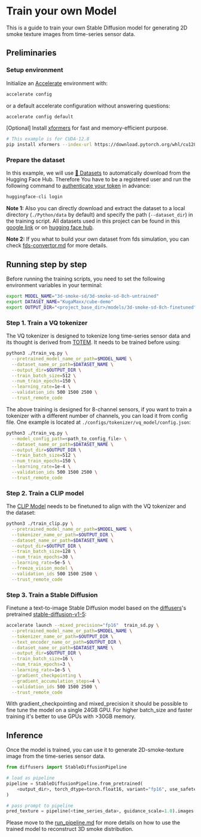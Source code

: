 # Train your own Model

This is a guide to train your own Stable Diffusion model for generating 2D smoke
 texture images from time-series sensor data.

## Preliminaries

### Setup environment

Initialize an [Accelerate](https://github.com/huggingface/accelerate/)
environment with:

```bash
accelerate config
```

or a default accelerate configuration without answering questions:

```bash
accelerate config default
```

[Optional] Install [xformers](https://github.com/facebookresearch/xformers#installing-xformers)
 for fast and memory-efficient purpose.

```bash
# This example is for CUDA-12.8
pip install xformers --index-url https://download.pytorch.org/whl/cu128
```

### Prepare the dataset

In this example, we will use
 [🤗 Datasets](https://huggingface.co/docs/datasets/en/index) to automatically
 download from the Hugging Face Hub. Therefore You have to be a registered user
 and run the following command to
 [authenticate your token](https://huggingface.co/docs/hub/security-tokens)
 in advance:

```bash
huggingface-cli login
```

**Note 1:** Also you can directly download and extract the dataset to a local
directory (`./Python/data` by default) and specify the path (`--dataset_dir`)
in the training script. All datasets used in this project can be found in this
[google link](https://huggingface.co/datasets) or on
[hugging face hub]().

**Note 2:** If you what to build your own dataset from fds simulation, you can
check [fds-convertor.md]() for more details.

## Running step by step

Before running the training scripts, you need to set the following environment
variables in your terminal:

```bash
export MODEL_NAME="3d-smoke-sd/3d-smoke-sd-8ch-untrained"
export DATASET_NAME="KugaMaxx/cube-demo"
export OUTPUT_DIR="<project_base_dir>/models/3d-smoke-sd-8ch-finetuned"
```

### Step 1. Train a VQ tokenizer

The VQ tokenizer is designed to tokenize long time-series sensor data and its
 thought is derived from [TOTEM](https://github.com/SaberaTalukder/TOTEM).
 It needs to be trained before using:

```bash
python3 ./train_vq.py \
  --pretrained_model_name_or_path=$MODEL_NAME \
  --dataset_name_or_path=$DATASET_NAME \
  --output_dir=$OUTPUT_DIR \
  --train_batch_size=512 \
  --num_train_epochs=150 \
  --learning_rate=1e-4 \
  --validation_ids 500 1500 2500 \
  --trust_remote_code
```

The above training is designed for 8-channel sensors, if you want to train a
 tokenizer with a different number of channels, you can load it from config file. 
 One example is located at `./configs/tokenizer/vq_model/config.json`:

```bash
python3 ./train_vq.py \
  --model_config_path=<path_to_config_file> \
  --dataset_name_or_path=$DATASET_NAME \
  --output_dir=$OUTPUT_DIR \
  --train_batch_size=512 \
  --num_train_epochs=150 \
  --learning_rate=1e-4 \
  --validation_ids 500 1500 2500 \
  --trust_remote_code
```

### Step 2. Train a CLIP model

The [CLIP Model](https://github.com/openai/CLIP) needs to be finetuned to align
 with the VQ tokenizer and the dataset:

```bash
python3 ./train_clip.py \
  --pretrained_model_name_or_path=$MODEL_NAME \
  --tokenizer_name_or_path=$OUTPUT_DIR \
  --dataset_name_or_path=$DATASET_NAME \
  --output_dir=$OUTPUT_DIR \
  --train_batch_size=128 \
  --num_train_epochs=30 \
  --learning_rate=5e-5 \
  --freeze_vision_model \
  --validation_ids 500 1500 2500 \
  --trust_remote_code
```

### Step 3. Train a Stable Diffusion

Finetune a text-to-image Stable Diffusion model based on the
[diffusers](https://huggingface.co/docs/diffusers/en/index)'s pretrained
[stable-diffusion-v1-5](https://huggingface.co/CompVis/stable-diffusion-v1-5):

```bash
accelerate launch --mixed_precision="fp16"  train_sd.py \
  --pretrained_model_name_or_path=$MODEL_NAME \
  --tokenizer_name_or_path=$OUTPUT_DIR \
  --text_encoder_name_or_path=$OUTPUT_DIR \
  --dataset_name_or_path=$DATASET_NAME \
  --output_dir=$OUTPUT_DIR \
  --train_batch_size=16 \
  --num_train_epochs=3 \
  --learning_rate=1e-5 \
  --gradient_checkpointing \
  --gradient_accumulation_steps=4 \
  --validation_ids 500 1500 2500 \
  --trust_remote_code
```

With gradient_checkpointing and mixed_precision it should be possible to fine tune
the model on a single 24GB GPU. For higher batch_size and faster training it's
better to use GPUs with >30GB memory.

## Inference

Once the model is trained, you can use it to generate 2D-smoke-texture image
 from the time-series sensor data.

```python
from diffusers import StableDiffusionPipeline

# load as pipeline
pipeline = StableDiffusionPipeline.from_pretrained(
    <output_dir>, torch_dtype=torch.float16, variant="fp16", use_safetensors=True
)

# pass prompt to pipeline
pred_texture = pipeline(<time_series_data>, guidance_scale=1.0).images[0]
```

Please move to the [run_pipeline.md]() for more details on how to use the
 trained model to reconstruct 3D smoke distribution.